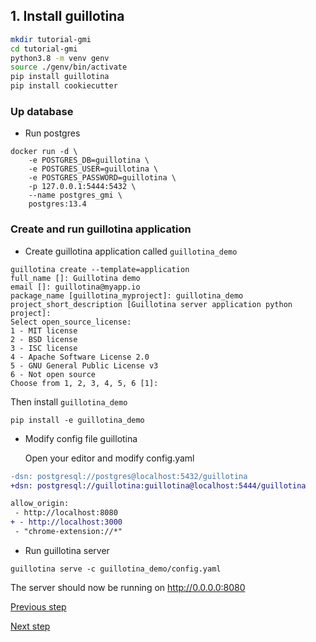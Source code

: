 
## 1. Install guillotina

```bash
mkdir tutorial-gmi
cd tutorial-gmi
python3.8 -m venv genv
source ./genv/bin/activate
pip install guillotina
pip install cookiecutter
```


### Up database

- Run postgres

```
docker run -d \
    -e POSTGRES_DB=guillotina \
    -e POSTGRES_USER=guillotina \
    -e POSTGRES_PASSWORD=guillotina \
    -p 127.0.0.1:5444:5432 \
    --name postgres_gmi \
    postgres:13.4
```

### Create and run guillotina application

- Create guillotina application called `guillotina_demo`

```
guillotina create --template=application
full_name []: Guillotina demo
email []: guillotina@myapp.io
package_name [guillotina_myproject]: guillotina_demo
project_short_description [Guillotina server application python project]:
Select open_source_license:
1 - MIT license
2 - BSD license
3 - ISC license
4 - Apache Software License 2.0
5 - GNU General Public License v3
6 - Not open source
Choose from 1, 2, 3, 4, 5, 6 [1]:
```

Then install `guillotina_demo`

```
pip install -e guillotina_demo
```

- Modify config file guillotina

  Open your editor and modify config.yaml

 ```diff
-dsn: postgresql://postgres@localhost:5432/guillotina
+dsn: postgresql://guillotina:guillotina@localhost:5444/guillotina
```

 ```diff
allow_origin:
  - http://localhost:8080
+ - http://localhost:3000
  - "chrome-extension://*"
```

- Run guillotina server

```
guillotina serve -c guillotina_demo/config.yaml
```

The server should now be running on http://0.0.0.0:8080


[Previous step](tutorial.md) 

[Next step](step-2-create-gmi-app.md)
